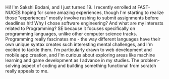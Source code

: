Hi! I'm Sakshi Bodani, and I just turned 19. I recently enrolled at FAST-NUCES hoping for some amazing experiences, though I'm starting to realize those "experiences" mostly involve rushing to submit assignments before deadlines hit!
Why I chose software engineering? And what are my interests related to Programming? SE because it focuses specifically on programming languages, unlike other computer science tracks. Programming really fascinates me - the way different languages have their own unique syntax creates such interesting mental challenges, and I'm excited to tackle them. I'm particularly drawn to web development and mobile app creation, and I'm curious about exploring areas like machine learning and game development as I advance in my studies. The problem-solving aspect of coding and building something functional from scratch really appeals to me.
